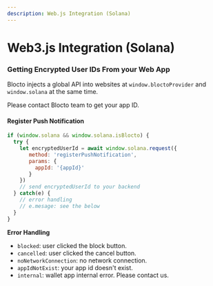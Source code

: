 ```yaml
---
description: Web.js Integration (Solana)
---
```


# Web3.js Integration (Solana)

### Getting Encrypted User IDs From your Web App

Blocto injects a global API into websites at `window.bloctoProvider` and `window.solana` at the same time.

Please contact Blocto team to get your app ID.

#### Register Push Notification

```javascript
if (window.solana && window.solana.isBlocto) {
  try {
    let encryptedUserId = await window.solana.request({
       method: 'registerPushNotification',
       params: {
         appId: '{appId}'
       }
    })
    // send encryptedUserId to your backend
  } catch(e) {
    // error handling
    // e.mesage: see the below
  }
}
```

**Error Handling**

* `blocked`: user clicked the block button.
* `cancelled`: user clicked the cancel button.
* `noNetworkConnection`: no network connection.
* `appIdNotExist`: your app id doesn't exist.
* `internal`: wallet app internal error. Please contact us.
